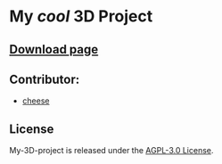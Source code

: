 # My ***cool*** 3D Project

## [Download page](https://github.com/DukeVZ/Totaly-me-and-not-chat-GPT-project/releases/tag/school)

## Contributor:

- [cheese](https://github.com/DeanLemans)

## License

My-3D-project is released under the [AGPL-3.0 License](https://www.gnu.org/licenses/agpl-3.0.html).

